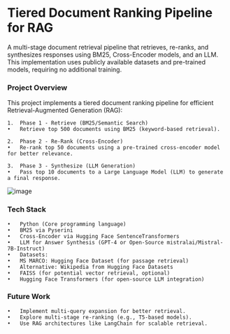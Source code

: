 # Tiered Document Ranking Pipeline for RAG

A multi-stage document retrieval pipeline that retrieves, re-ranks, and synthesizes responses using BM25, Cross-Encoder models, and an LLM. This implementation uses publicly available datasets and pre-trained models, requiring no additional training.

### Project Overview

This project implements a tiered document ranking pipeline for efficient Retrieval-Augmented Generation (RAG):

	1.	Phase 1 - Retrieve (BM25/Semantic Search)
	•	Retrieve top 500 documents using BM25 (keyword-based retrieval).
 
	2.	Phase 2 - Re-Rank (Cross-Encoder)
	•	Re-rank top 50 documents using a pre-trained cross-encoder model for better relevance.
 
	3.	Phase 3 - Synthesize (LLM Generation)
	•	Pass top 10 documents to a Large Language Model (LLM) to generate a final response.


![image](https://github.com/user-attachments/assets/c6d575b0-7355-4b2e-becc-c25d5d4b41eb)



### Tech Stack
	•	Python (Core programming language)
	•	BM25 via Pyserini
	•	Cross-Encoder via Hugging Face SentenceTransformers
	•	LLM for Answer Synthesis (GPT-4 or Open-Source mistralai/Mistral-7B-Instruct)
	•	Datasets:
	•	MS MARCO: Hugging Face Dataset (for passage retrieval)
	•	Alternative: Wikipedia from Hugging Face Datasets
	•	FAISS (for potential vector retrieval, optional)
	•	Hugging Face Transformers (for open-source LLM integration)
### Future Work
	•	Implement multi-query expansion for better retrieval.
	•	Explore multi-stage re-ranking (e.g., T5-based models).
	•	Use RAG architectures like LangChain for scalable retrieval.
